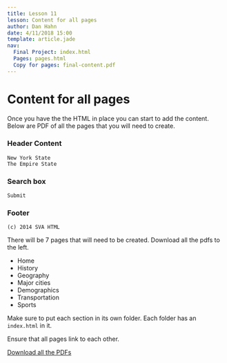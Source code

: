 ```yaml
---
title: Lesson 11
lesson: Content for all pages
author: Dan Hahn
date: 4/11/2018 15:00
template: article.jade
nav:
  Final Project: index.html
  Pages: pages.html
  Copy for pages: final-content.pdf
---
```


# Content for all pages

Once you have the the HTML in place you can start to add the content.  Below are PDF of all the pages that you will need to create.

### Header Content

	New York State
	The Empire State

### Search box

	Submit

### Footer

	(c) 2014 SVA HTML

There will be 7 pages that will need to be created.  Download all the pdfs to the left.

* Home
* History
* Geography
* Major cities
* Demographics
* Transportation
* Sports

Make sure to put each section in its own folder.  Each folder has an `index.html` in it.

Ensure that all pages link to each other.

<a href="pdfs.zip" class="btn">Download all the PDFs</a>
